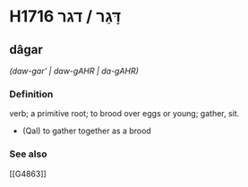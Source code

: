 # H1716 דָּגַר / דגר

## dâgar

_(daw-gar' | daw-ɡAHR | da-ɡAHR)_

### Definition

verb; a primitive root; to brood over eggs or young; gather, sit.

- (Qal) to gather together as a brood
### See also

[[G4863]]

